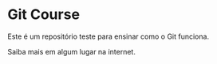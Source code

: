 # Git Course

Este é um repositório teste para ensinar como o Git funciona.

Saiba mais em algum lugar na internet.
